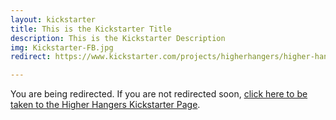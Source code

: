 ```yaml
---
layout: kickstarter
title: This is the Kickstarter Title
description: This is the Kickstarter Description
img: Kickstarter-FB.jpg
redirect: https://www.kickstarter.com/projects/higherhangers/higher-hangers-space-saving-closet-organization-re?utm_source=facebook&utm_medium=cpc&utm_campaign=Kickstarter+v6&utm_content=2016-03-13+2+%2810%216042246745443%21qwaya%210%29&utm_term=Velvet+All+New+Link+Clicks+-+16

---
```


You are being redirected. If you are not redirected soon, <a href="{{ page.redirect }}">click here to be taken to the Higher Hangers Kickstarter Page</a>.

